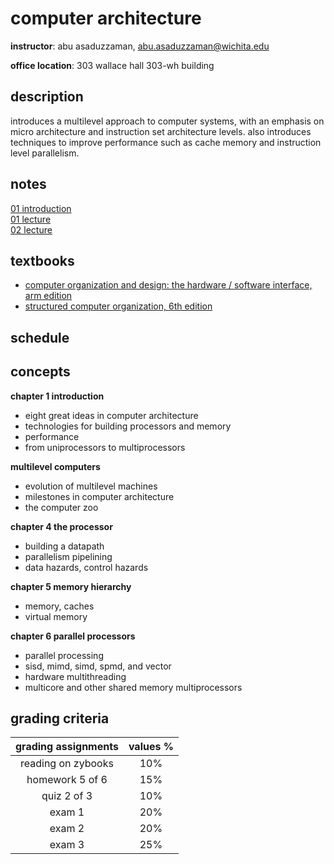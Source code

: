 # computer architecture

**instructor**:  abu asaduzzaman, abu.asaduzzaman@wichita.edu

**office location**:  303 wallace hall 303-wh building

##  description

introduces a multilevel approach to computer systems, with an emphasis on micro architecture and instruction set architecture levels.  also introduces techniques to improve performance such as cache memory and instruction level parallelism.

##  notes

[01 introduction](./notes/01-introduction.md) <br>
[01 lecture](./notes/01-lecture.md) <br>
[02 lecture](./notes/02-lecture.md) <br>

##  textbooks

-  [computer organization and design: the hardware / software interface, arm edition](./info/01-book.pdf)
-  [structured computer organization, 6th edition](./info/00-book.pdf)

##  schedule

##  concepts

**chapter 1 introduction**

-  eight great ideas in computer architecture
-  technologies for building processors and memory
-  performance
-  from uniprocessors to multiprocessors

**multilevel computers**

-  evolution of multilevel machines
-  milestones in computer architecture
-  the computer zoo

**chapter 4  the processor**

-  building a datapath
-  parallelism pipelining
-  data hazards, control hazards

**chapter 5 memory hierarchy**

-  memory, caches
-  virtual memory

**chapter 6 parallel processors**

-  parallel processing
-  sisd, mimd, simd, spmd, and vector
-  hardware multithreading
-  multicore and other shared memory multiprocessors

##  grading criteria

| grading assignments |  values % |
|:-------------------:|:---------:|
| reading on zybooks  |  10%      |
| homework 5 of 6     |  15%      |
| quiz 2 of 3         |  10%      |
| exam 1              |  20%      |
| exam 2              |  20%      |
| exam 3              |  25%      |


